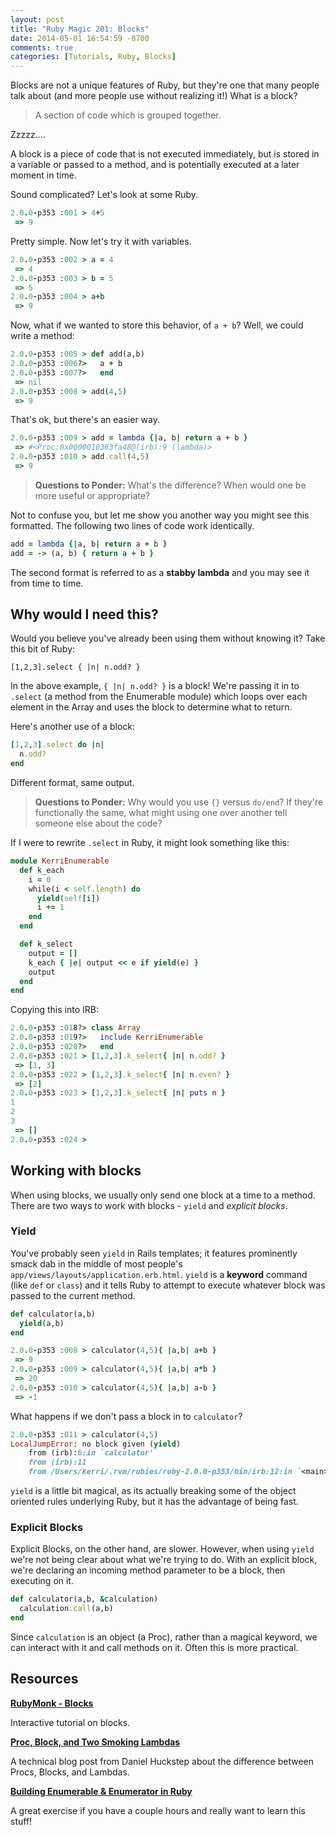 ```yaml
---
layout: post
title: "Ruby Magic 201: Blocks"
date: 2014-05-01 16:54:59 -0700
comments: true
categories: [Tutorials, Ruby, Blocks]
---
```

Blocks are not a unique features of Ruby, but they're one that many people talk about (and more people use without realizing it!) What is a block?
<!-- more -->
>A section of code which is grouped together.

Zzzzz....

A block is a piece of code that is not executed immediately, but is stored in a variable or passed to a method, and is potentially executed at a later moment in time. 

Sound complicated? Let's look at some Ruby.

```ruby
2.0.0-p353 :001 > 4+5
 => 9
```

Pretty simple. Now let's try it with variables.

```ruby
2.0.0-p353 :002 > a = 4
 => 4
2.0.0-p353 :003 > b = 5
 => 5
2.0.0-p353 :004 > a+b
 => 9
```

Now, what if we wanted to store this behavior, of `a + b`? Well, we could write a method:

```ruby
2.0.0-p353 :005 > def add(a,b)
2.0.0-p353 :006?>   a + b
2.0.0-p353 :007?>   end
 => nil
2.0.0-p353 :008 > add(4,5)
 => 9
```

That's ok, but there's an easier way.

```ruby
2.0.0-p353 :009 > add = lambda {|a, b| return a + b }
 => #<Proc:0x0000010363fa48@(irb):9 (lambda)>
2.0.0-p353 :010 > add.call(4,5)
 => 9
```

>**Questions to Ponder:** What's the difference? When would one be more useful or appropriate?

Not to confuse you, but let me show you another way you might see this formatted. The following two lines of code work identically. 

```ruby
add = lambda {|a, b| return a + b }
add = -> (a, b) { return a + b }
```

The second format is referred to as a **stabby lambda** and you may see it from time to time.

## Why would I need this?

Would you believe you've already been using them without knowing it? Take this bit of Ruby:

```
[1,2,3].select { |n| n.odd? }
```

In the above example, `{ |n| n.odd? }` is a block! We're passing it in to `.select` (a method from the Enumerable module) which loops over each element in the Array and uses the block to determine what to return. 

Here's another use of a block:

```ruby
[1,2,3].select do |n|
  n.odd?
end
```

Different format, same output.

>**Questions to Ponder:** Why would you use `{}` versus `do/end`? If they're functionally the same, what might using one over another tell someone else about the code?

If I were to rewrite `.select` in Ruby, it might look something like this:

```ruby
module KerriEnumerable
  def k_each
    i = 0
    while(i < self.length) do
      yield(self[i])
      i += 1
    end
  end

  def k_select
    output = []
    k_each { |e| output << e if yield(e) }
    output
  end
end
```

Copying this into IRB:

```ruby
2.0.0-p353 :018?> class Array
2.0.0-p353 :019?>   include KerriEnumerable
2.0.0-p353 :020?>   end
2.0.0-p353 :021 > [1,2,3].k_select{ |n| n.odd? }
 => [1, 3]
2.0.0-p353 :022 > [1,2,3].k_select{ |n| n.even? }
 => [2]
2.0.0-p353 :023 > [1,2,3].k_select{ |n| puts n }
1
2
3
 => []
2.0.0-p353 :024 >
```

## Working with blocks

When using blocks, we usually only send one block at a time to a method. There are two ways to work with blocks - `yield` and *explicit blocks*.

### Yield

You've probably seen `yield` in Rails templates; it features prominently smack dab in the middle of most people's `app/views/layouts/application.erb.html`. `yield` is a **keyword** command (like `def` or `class`) and it tells Ruby to attempt to execute whatever block was passed to the current method.

```ruby
def calculator(a,b)
  yield(a,b)
end

2.0.0-p353 :008 > calculator(4,5){ |a,b| a+b }
 => 9
2.0.0-p353 :009 > calculator(4,5){ |a,b| a*b }
 => 20
2.0.0-p353 :010 > calculator(4,5){ |a,b| a-b }
 => -1
```

What happens if we don't pass a block in to `calculator`?

```ruby
2.0.0-p353 :011 > calculator(4,5)
LocalJumpError: no block given (yield)
    from (irb):6:in `calculator'
    from (irb):11
    from /Users/kerri/.rvm/rubies/ruby-2.0.0-p353/bin/irb:12:in `<main>'
```

`yield` is a little bit magical, as its actually breaking some of the object oriented rules underlying Ruby, but it has the advantage of being fast. 

### Explicit Blocks

Explicit Blocks, on the other hand, are slower. However, when using `yield` we're not being clear about what we're trying to do. With an explicit block, we're declaring an incoming method parameter to be a block, then executing on it. 

```ruby
def calculator(a,b, &calculation)
  calculation.call(a,b)
end
```

Since `calculation` is an object (a Proc), rather than a magical keyword, we can interact with it and call methods on it. Often this is more practical.



## Resources
[**RubyMonk - Blocks**](https://rubymonk.com/learning/books/4-ruby-primer-ascent/chapters/18-blocks/lessons/51-new-lesson)

Interactive tutorial on blocks.


[**Proc, Block, and Two Smoking Lambdas**](http://verboselogging.com/2011/09/20/proc-block-and-two-smoking-lambdas)

A technical blog post from Daniel Huckstep about the difference between Procs, Blocks, and Lambdas.


[**Building Enumerable & Enumerator in Ruby**](https://practicingruby.com/articles/building-enumerable-and-enumerator)

A great exercise if you have a couple hours and really want to learn this stuff!
